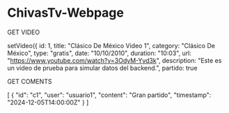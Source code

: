 # ChivasTv-Webpage

GET VIDEO 

setVideo({
          id: 1,
          title: "Clásico De México Video 1",
          category: "Clásico De México",
          type: "gratis",
          date: "10/10/2010",
          duration: "10:03",
          url: "https://www.youtube.com/watch?v=3OdyM-Yvd3k",
          description: "Este es un video de prueba para simular datos del backend.",
          partido: true

GET COMENTS 

[
  {
    "id": "c1",
    "user": "usuario1",
    "content": "Gran partido",
    "timestamp": "2024-12-05T14:00:00Z"
  }
]

